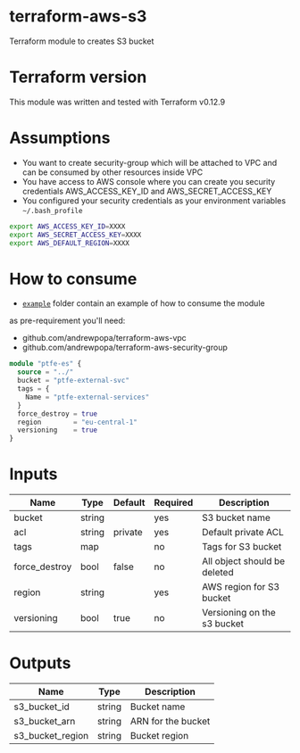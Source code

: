 # terraform-aws-s3
Terraform module to creates S3 bucket

# Terraform version
This module was written and tested with Terraform v0.12.9

# Assumptions
- You want to create security-group which will be attached to VPC and can be consumed by other resources inside VPC
- You have access to AWS console where you can create you security credentials AWS_ACCESS_KEY_ID and AWS_SECRET_ACCESS_KEY
- You configured your security credentials as your environment variables `~/.bash_profile`

```bash
export AWS_ACCESS_KEY_ID=XXXX
export AWS_SECRET_ACCESS_KEY=XXXX
export AWS_DEFAULT_REGION=XXXX
```

# How to consume

- [`example`](https://github.com/andrewpopa/terraform-aws-s3/tree/master/example) folder contain an example of how to consume the module

as pre-requirement you'll need:
- github.com/andrewpopa/terraform-aws-vpc
- github.com/andrewpopa/terraform-aws-security-group

```terraform
module "ptfe-es" {
  source = "../"
  bucket = "ptfe-external-svc"
  tags = {
    Name = "ptfe-external-services"
  }
  force_destroy = true
  region        = "eu-central-1"
  versioning    = true
}
```

# Inputs
| **Name**  | **Type** | **Default** | **Required** | **Description** |
| ------------- | ------------- | ------------- | ------------- | ------------- |
| bucket | string |  | yes | S3 bucket name |
| acl | string | private | yes | Default private ACL |
| tags | map |  | no | Tags for S3 bucket |
| force_destroy | bool | false | no | All object should be deleted | 
| region | string |  | yes | AWS region for S3 bucket |
| versioning | bool | true | no | Versioning on the s3 bucket |


# Outputs
| **Name**  | **Type** | **Description** |
| ------------- | ------------- | ------------- |
| s3_bucket_id | string | Bucket name |
| s3_bucket_arn | string | ARN for the bucket |
| s3_bucket_region | string | Bucket region |
